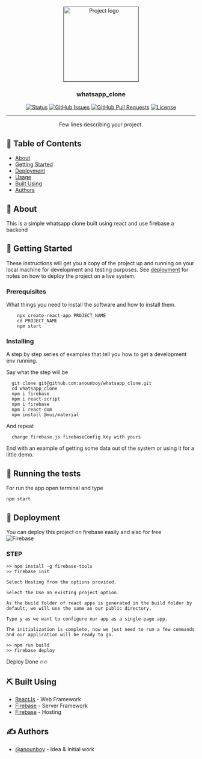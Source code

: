 <p align="center">
  <a href="" rel="noopener">
 <img width=200px height=200px src="https://www.freepnglogos.com/uploads/whatsapp-logo-light-green-png-0.png" alt="Project logo"></a>
</p>

<h3 align="center">whatsapp_clone</h3>

<div align="center">

[![Status](https://img.shields.io/badge/status-active-success.svg)]()
[![GitHub Issues](https://img.shields.io/github/issues/kylelobo/The-Documentation-Compendium.svg)](https://github.com/kylelobo/The-Documentation-Compendium/issues)
[![GitHub Pull Requests](https://img.shields.io/github/issues-pr/kylelobo/The-Documentation-Compendium.svg)](https://github.com/anounboy/whatsapp_clone/issues)
[![License](https://img.shields.io/badge/license-MIT-blue.svg)](/LICENSE)

</div>

---

<p align="center"> Few lines describing your project.
    <br> 
</p>

## 📝 Table of Contents

- [About](#about)
- [Getting Started](#getting_started)
- [Deployment](#deployment)
- [Usage](#usage)
- [Built Using](#built_using)
- [Authors](#authors)

## 🧐 About <a name = "about"></a>

This is a simple whatsapp clone built using react and use firebase a backend 
## 🏁 Getting Started <a name = "getting_started"></a>

These instructions will get you a copy of the project up and running on your local machine for development and testing purposes. See [deployment](#deployment) for notes on how to deploy the project on a live system.

### Prerequisites

What things you need to install the software and how to install them.

```
    npx create-react-app PROJECT_NAME
    cd PROJECT_NAME
    npm start
```

### Installing

A step by step series of examples that tell you how to get a development env running.

Say what the step will be

```
  git clone git@github.com:anounboy/whatsapp_clone.git
  cd whatsapp_clone
  npm i firebase 
  npm i react-script
  npm i firebase
  npm i react-dom
  npm install @mui/material
```

And repeat

```
  change firebase.js firebaseConfig key with yours
```

End with an example of getting some data out of the system or using it for a little demo.

## 🔧 Running the tests <a name = "tests"></a>

For run the app open terminal and type <br>
```
npm start
```


## 🚀 Deployment <a name = "deployment"></a>

You can deploy this project on firebase easily and also for free <br>
![Firebase](https://img.shields.io/badge/firebase-%23039BE5.svg?style=for-the-badge&logo=firebase)
### STEP

```
>> npm install -g firebase-tools
>> firebase init

Select Hosting from the options provided.

Select the Use an existing project option.

As the build folder of react apps is generated in the build folder by default, we will use the same as our public directory.

Type y as we want to configure our app as a single-page app.

The initialization is complete, now we just need to run a few commands and our application will be ready to go.

>> npm run build
>> firebase deploy 

```
Deploy Done 🔥🔥
## ⛏️ Built Using <a name = "built_using"></a>

- [ReactJs](https://reactjs.org/) - Web Framework
- [Firebase](https://firebase.google.com/) - Server Framework
- [Firebase](https://firebase.google.com/) - Hosting

## ✍️ Authors <a name = "authors"></a>

- [@anounboy](https://github.com/anounboy) - Idea & Initial work
